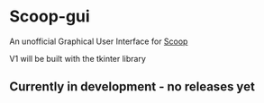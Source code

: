 # Scoop-gui
An unofficial Graphical User Interface for [Scoop](https://scoop.sh/)

V1 will be built with the tkinter library

## Currently in development - no releases yet
